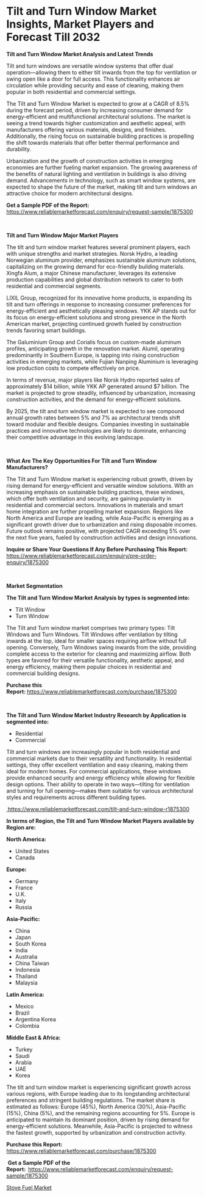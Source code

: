 <p><h1>Tilt and Turn Window Market Insights, Market Players and Forecast Till 2032</h1></p><p><strong>Tilt and Turn Window Market Analysis and Latest Trends</strong></p>
<p><p>Tilt and turn windows are versatile window systems that offer dual operation—allowing them to either tilt inwards from the top for ventilation or swing open like a door for full access. This functionality enhances air circulation while providing security and ease of cleaning, making them popular in both residential and commercial settings.</p><p>The Tilt and Turn Window Market is expected to grow at a CAGR of 8.5% during the forecast period, driven by increasing consumer demand for energy-efficient and multifunctional architectural solutions. The market is seeing a trend towards higher customization and aesthetic appeal, with manufacturers offering various materials, designs, and finishes. Additionally, the rising focus on sustainable building practices is propelling the shift towards materials that offer better thermal performance and durability.</p><p>Urbanization and the growth of construction activities in emerging economies are further fueling market expansion. The growing awareness of the benefits of natural lighting and ventilation in buildings is also driving demand. Advancements in technology, such as smart window systems, are expected to shape the future of the market, making tilt and turn windows an attractive choice for modern architectural designs.</p></p>
<p><strong>Get a Sample PDF of the Report:&nbsp;</strong> <a href="https://www.reliablemarketforecast.com/enquiry/request-sample/1875300?utm_campaign=2288&utm_medium=2&utm_source=Github&utm_content=ia&utm_term=05042025&utm_id=tilt-and-turn-window">https://www.reliablemarketforecast.com/enquiry/request-sample/1875300</a></p>
<p>&nbsp;</p>
<p><strong>Tilt and Turn Window Major Market Players</strong></p>
<p><p>The tilt and turn window market features several prominent players, each with unique strengths and market strategies. Norsk Hydro, a leading Norwegian aluminum provider, emphasizes sustainable aluminum solutions, capitalizing on the growing demand for eco-friendly building materials. Xingfa Alum, a major Chinese manufacturer, leverages its extensive production capabilities and global distribution network to cater to both residential and commercial segments.</p><p>LIXIL Group, recognized for its innovative home products, is expanding its tilt and turn offerings in response to increasing consumer preferences for energy-efficient and aesthetically pleasing windows. YKK AP stands out for its focus on energy-efficient solutions and strong presence in the North American market, projecting continued growth fueled by construction trends favoring smart buildings.</p><p>The Galuminium Group and Corialis focus on custom-made aluminum profiles, anticipating growth in the renovation market. Alumil, operating predominantly in Southern Europe, is tapping into rising construction activities in emerging markets, while Fujian Nanping Aluminium is leveraging low production costs to compete effectively on price.</p><p>In terms of revenue, major players like Norsk Hydro reported sales of approximately $14 billion, while YKK AP generated around $7 billion. The market is projected to grow steadily, influenced by urbanization, increasing construction activities, and the demand for energy-efficient solutions.</p><p>By 2025, the tilt and turn window market is expected to see compound annual growth rates between 5% and 7% as architectural trends shift toward modular and flexible designs. Companies investing in sustainable practices and innovative technologies are likely to dominate, enhancing their competitive advantage in this evolving landscape.</p></p>
<p>&nbsp;</p>
<p><strong>What Are The Key Opportunities For Tilt and Turn Window Manufacturers?</strong></p>
<p><p>The Tilt and Turn Window market is experiencing robust growth, driven by rising demand for energy-efficient and versatile window solutions. With an increasing emphasis on sustainable building practices, these windows, which offer both ventilation and security, are gaining popularity in residential and commercial sectors. Innovations in materials and smart home integration are further propelling market expansion. Regions like North America and Europe are leading, while Asia-Pacific is emerging as a significant growth driver due to urbanization and rising disposable incomes. Future outlook remains positive, with projected CAGR exceeding 5% over the next five years, fueled by construction activities and design innovations.</p></p>
<p><strong>Inquire or Share Your Questions If Any Before Purchasing This Report:</strong> <a href="https://www.reliablemarketforecast.com/enquiry/pre-order-enquiry/1875300?utm_campaign=2288&utm_medium=2&utm_source=Github&utm_content=ia&utm_term=05042025&utm_id=tilt-and-turn-window">https://www.reliablemarketforecast.com/enquiry/pre-order-enquiry/1875300</a></p>
<p>&nbsp;</p>
<p><strong>Market Segmentation</strong></p>
<p><strong>The Tilt and Turn Window Market Analysis by types is segmented into:</strong></p>
<p><ul><li>Tilt Window</li><li>Turn Window</li></ul></p>
<p><p>The Tilt and Turn window market comprises two primary types: Tilt Windows and Turn Windows. Tilt Windows offer ventilation by tilting inwards at the top, ideal for smaller spaces requiring airflow without full opening. Conversely, Turn Windows swing inwards from the side, providing complete access to the exterior for cleaning and maximizing airflow. Both types are favored for their versatile functionality, aesthetic appeal, and energy efficiency, making them popular choices in residential and commercial building designs.</p></p>
<p><strong>Purchase this Report:&nbsp;</strong><a href="https://www.reliablemarketforecast.com/purchase/1875300?utm_campaign=2288&utm_medium=2&utm_source=Github&utm_content=ia&utm_term=05042025&utm_id=tilt-and-turn-window">https://www.reliablemarketforecast.com/purchase/1875300</a></p>
<p>&nbsp;</p>
<p><strong>The Tilt and Turn Window Market Industry Research by Application is segmented into:</strong></p>
<p><ul><li>Residential</li><li>Commercial</li></ul></p>
<p><p>Tilt and turn windows are increasingly popular in both residential and commercial markets due to their versatility and functionality. In residential settings, they offer excellent ventilation and easy cleaning, making them ideal for modern homes. For commercial applications, these windows provide enhanced security and energy efficiency while allowing for flexible design options. Their ability to operate in two ways—tilting for ventilation and turning for full opening—makes them suitable for various architectural styles and requirements across different building types.</p></p>
<p><a href="https://www.reliablemarketforecast.com/tilt-and-turn-window-r1875300?utm_campaign=2288&utm_medium=2&utm_source=Github&utm_content=ia&utm_term=05042025&utm_id=tilt-and-turn-window">&nbsp;https://www.reliablemarketforecast.com/tilt-and-turn-window-r1875300</a></p>
<p><strong>In terms of Region, the Tilt and Turn Window Market Players available by Region are:</strong></p>
<p>
    <p> <strong> North America: </strong>
        <ul>
            <li>United States</li>
            <li>Canada</li>
        </ul>
        </p> 
    <p> <strong> Europe: </strong>
        <ul>
            <li>Germany</li>
            <li>France</li>
            <li>U.K.</li>
            <li>Italy</li>
            <li>Russia</li>
        </ul>
        </p> 
    <p> <strong> Asia-Pacific: </strong>
        <ul>
            <li>China</li>
            <li>Japan</li>
            <li>South Korea</li>
            <li>India</li>
            <li>Australia</li>
            <li>China Taiwan</li>
            <li>Indonesia</li>
            <li>Thailand</li>
            <li>Malaysia</li>
        </ul>
        </p> 
    <p> <strong> Latin America: </strong>
        <ul>
            <li>Mexico</li>
            <li>Brazil</li>
            <li>Argentina Korea</li>
            <li>Colombia</li>
        </ul>
        </p> 
    <p> <strong> Middle East & Africa: </strong>
        <ul>
            <li>Turkey</li>
            <li>Saudi</li>
            <li>Arabia</li>
            <li>UAE</li>
            <li>Korea</li>
        </ul>
    </p>
    </p>
<p><p>The tilt and turn window market is experiencing significant growth across various regions, with Europe leading due to its longstanding architectural preferences and stringent building regulations. The market share is estimated as follows: Europe (45%), North America (30%), Asia-Pacific (15%), China (5%), and the remaining regions accounting for 5%. Europe is anticipated to maintain its dominant position, driven by rising demand for energy-efficient solutions. Meanwhile, Asia-Pacific is projected to witness the fastest growth, supported by urbanization and construction activity.</p></p>
<p><strong>Purchase this Report: </strong><a href="https://www.reliablemarketforecast.com/purchase/1875300?utm_campaign=2288&utm_medium=2&utm_source=Github&utm_content=ia&utm_term=05042025&utm_id=tilt-and-turn-window">https://www.reliablemarketforecast.com/purchase/1875300</a></p>
<p>&nbsp;<strong>Get a Sample PDF of the Report:&nbsp;&nbsp;</strong><a href="https://www.reliablemarketforecast.com/enquiry/request-sample/1875300?utm_campaign=2288&utm_medium=2&utm_source=Github&utm_content=ia&utm_term=05042025&utm_id=tilt-and-turn-window">https://www.reliablemarketforecast.com/enquiry/request-sample/1875300</a></p>
<p><strong></strong></p>
<p><p><a href="https://github.com/suleimannichelle7/Market-Research-Report-List-1/blob/main/stove-fuel-market.md?utm_campaign=2288&utm_medium=2&utm_source=Github&utm_content=ia&utm_term=05042025&utm_id=tilt-and-turn-window">Stove Fuel Market</a></p></p>